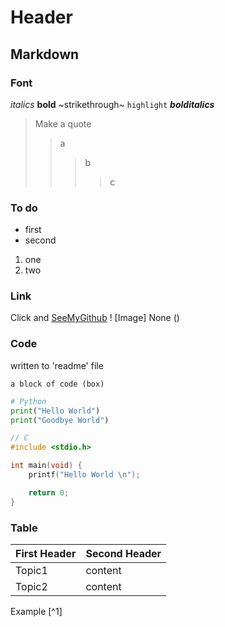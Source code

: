 # Header

## Markdown

### Font

*italics* **bold** ~strikethrough~ `highlight` ___bolditalics___
> Make a quote
>> a
>>> b
>>>> c

### To do

- first
- second

1. one
2. two

### Link

Click and [SeeMyGithub](https://github.com/udonuin)
! [Image] None ()

### Code

written to 'readme' file

```
a block of code (box)
```

```python
# Python
print("Hello World")
print("Goodbye World")
```

```c
// C
#include <stdio.h>

int main(void) {
	printf("Hello World \n");

	return 0;
}
```

### Table 

First Header | Second Header
------------ | -------------
Topic1 | content
Topic2 | content

Example [^1]
